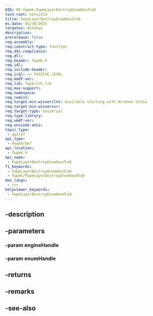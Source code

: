 ```yaml
---
UID: NF:fwpmk.FwpmLayerDestroyEnumHandle0
tech.root: netvista
title: FwpmLayerDestroyEnumHandle0
ms.date: 05/30/2024
targetos: Windows
description: 
prerelease: false
req.assembly: 
req.construct-type: function
req.ddi-compliance: 
req.dll: 
req.header: fwpmk.h
req.idl: 
req.include-header: 
req.irql: <= PASSIVE_LEVEL
req.kmdf-ver: 
req.lib: fwpkclnt.lib
req.max-support: 
req.namespace: 
req.redist: 
req.target-min-winverclnt: Available starting with Windows Vista.
req.target-min-winversvr: 
req.target-type: Universal
req.type-library: 
req.umdf-ver: 
req.unicode-ansi: 
topic_type:
 - apiref
api_type:
 - HeaderDef
api_location:
 - fwpmk.h
api_name:
 - FwpmLayerDestroyEnumHandle0
f1_keywords:
 - FwpmLayerDestroyEnumHandle0
 - fwpmk/FwpmLayerDestroyEnumHandle0
dev_langs:
 - c++
helpviewer_keywords:
 - FwpmLayerDestroyEnumHandle0
---
```


## -description

## -parameters

### -param engineHandle

### -param enumHandle

## -returns

## -remarks

## -see-also

